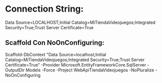﻿# Connection String:
Data Source=LOCALHOST;Initial Catalog=MiTiendaVideojuegos;Integrated Security=True;Trust Server Certificate=True

## Scaffold Con NoOnConfiguring:
Scaffold-DbContext "Data Source=localhost;Initial Catalog=MiTiendaVideojuegos;Integrated Security=True;Trust Server Certificate=True" -Provider Microsoft.EntityFrameworkCore.SqlServer -OutputDir Models -Force -Project WebApiTiendaVideojuegos -NoPluralize -NoOnConfiguring

